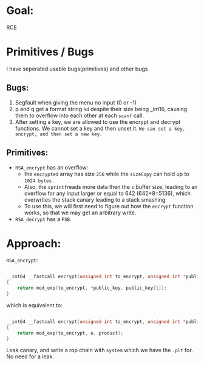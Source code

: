 # Goal: 
RCE

# Primitives / Bugs
I have seperated usable bugs(primitives) and other bugs

## Bugs:
1. Segfault when giving the menu no input (0 or -1)
2. p and q get a format string `%d` despite their size being _int16, causing them to overflow into each other at each `scanf` call.
3. After setting a key, we are allowed to use the encrypt and decrypt functions. We cannot set a key and then unset it. `We can set a key, encrypt, and then set a new key.`

## Primitives:

- `RSA_encrypt` has an overflow:
    *  the `encrypted` array has size `256` while the `sizeCopy` can hold up to `1024 bytes.`
    *  Also, the `sprintf`reads more data then the `s` buffer size, leading to an overflow for any input larger or equal to 642 (642*8=5136), which overwrites the stack canary leading to a stack smashing
    *  To use this, we will first need to figure out how the `encrypt` function works, so that we may get an arbitrary write.
- `RSA_decrypt` has a `FSB`. 

# Approach:

`RSA_encrypt`:

```C

__int64 __fastcall encrypt(unsigned int to_encrypt, unsigned int *public_key)
{
    return mod_exp(to_encrypt, *public_key, public_key[1]);
}

```

which is equivalent to: 

``` C

__int64 __fastcall encrypt(unsigned int to_encrypt, unsigned int *public_key)
{
    return mod_exp(to_encrypt, e, product);
}

```

Leak canary, and write a rop chain with `system` which we have the `.plt` for. No need for a leak.

